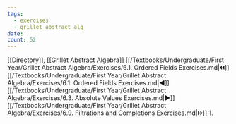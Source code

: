 ```yaml
---
tags:
  - exercises
  - grillet_abstract_alg
date:
count: 52
---
```

[[Directory]], [[Grillet Abstract Algebra]]
[[/Textbooks/Undergraduate/First Year/Grillet Abstract Algebra/Exercises/6.1. Ordered Fields Exercises.md|🞀🞀]] [[/Textbooks/Undergraduate/First Year/Grillet Abstract Algebra/Exercises/6.1. Ordered Fields Exercises.md|◀]] [[/Textbooks/Undergraduate/First Year/Grillet Abstract Algebra/Exercises/6.3. Absolute Values Exercises.md|▶]] [[/Textbooks/Undergraduate/First Year/Grillet Abstract Algebra/Exercises/6.9. Filtrations and Completions Exercises.md|🞂🞂]]
1. 